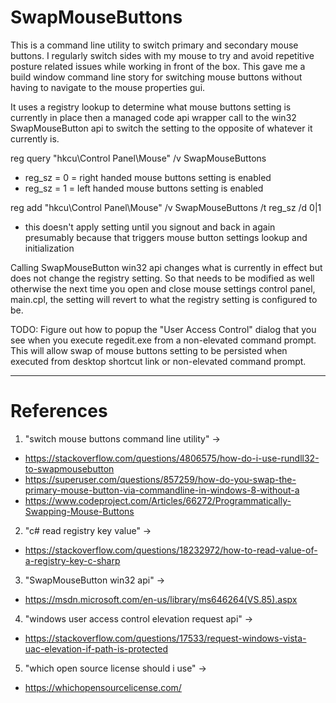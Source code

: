 # SwapMouseButtons
This is a command line utility to switch primary and secondary mouse buttons. I regularly
switch sides with my mouse to try and avoid repetitive posture related issues while working
in front of the box. This gave me a build window command line story for switching mouse 
buttons without having to navigate to the mouse properties gui.   

It uses a registry lookup to determine what mouse buttons setting is currently in place then
a managed code api wrapper call to the win32 SwapMouseButton api to switch the setting to the
opposite of whatever it currently is.

reg query "hkcu\Control Panel\Mouse" /v SwapMouseButtons 
- reg_sz = 0 = right handed mouse buttons setting is enabled
- reg_sz = 1 = left handed mouse buttons setting is enabled

reg add "hkcu\Control Panel\Mouse" /v SwapMouseButtons /t reg_sz /d 0|1
- this doesn't apply setting until you signout and back in again presumably 
because that triggers mouse button settings lookup and initialization

Calling SwapMouseButton win32 api changes what is currently in effect but does
not change the registry setting. So that needs to be modified as well otherwise
the next time you open and close mouse settings control panel, main.cpl, the
setting will revert to what the registry setting is configured to be.

TODO: Figure out how to popup the "User Access Control" dialog that you see 
when you execute regedit.exe from a non-elevated command prompt. This will 
allow swap of mouse buttons setting to be persisted when executed from desktop 
shortcut link or non-elevated command prompt.
&nbsp;  

---
# References
1. "switch mouse buttons command line utility" ->
- https://stackoverflow.com/questions/4806575/how-do-i-use-rundll32-to-swapmousebutton
- https://superuser.com/questions/857259/how-do-you-swap-the-primary-mouse-button-via-commandline-in-windows-8-without-a
- https://www.codeproject.com/Articles/66272/Programmatically-Swapping-Mouse-Buttons
  
2. "c# read registry key value" -> 
- https://stackoverflow.com/questions/18232972/how-to-read-value-of-a-registry-key-c-sharp  

3. "SwapMouseButton win32 api" -> 
- https://msdn.microsoft.com/en-us/library/ms646264(VS.85).aspx  

4. "windows user access control elevation request api" -> 
- https://stackoverflow.com/questions/17533/request-windows-vista-uac-elevation-if-path-is-protected
 
5. "which open source license should i use" -> 
- https://whichopensourcelicense.com/  
